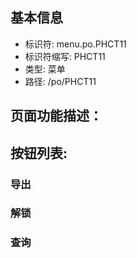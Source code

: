 
## 基本信息

- 标识符: menu.po.PHCT11
- 标识符缩写: PHCT11
- 类型: 菜单
- 路径: /po/PHCT11

## 页面功能描述：





## 按钮列表:


### 导出



### 解锁



### 查询


